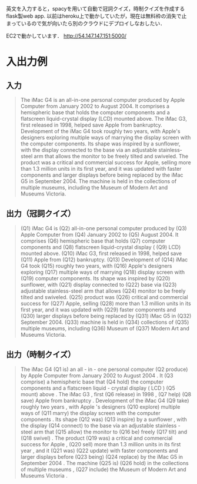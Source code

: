 英文を入力すると，spacyを用いて自動で冠詞クイズ，時制クイズを作成するflask製web app.
以前はheroku上で動かしていたが，現在は無料枠の消失で止まっているので気が向いたら別のクラウドにデプロイしなおしたい．

EC2で動かしています． http://54.147.147.151:5000/

# 入出力例
## 入力
> The iMac G4 is an all-in-one personal computer produced by Apple Computer from January 2002 to August 2004. It comprises a hemispheric base that holds the computer components and a flatscreen liquid-crystal display (LCD) mounted above. The iMac G3, first released in 1998, helped save Apple from bankruptcy. Development of the iMac G4 took roughly two years, with Apple's designers exploring multiple ways of marrying the display screen with the computer components. Its shape was inspired by a sunflower, with the display connected to the base via an adjustable stainless-steel arm that allows the monitor to be freely tilted and swiveled. The product was a critical and commercial success for Apple, selling more than 1.3 million units in its first year, and it was updated with faster components and larger displays before being replaced by the iMac G5 in September 2004. The machine is held in the collections of multiple museums, including the Museum of Modern Art and Museums Victoria.



 ## 出力（冠詞クイズ）
> (Q1) iMac G4 is  (Q2) all-in-one personal computer produced by  (Q3) Apple Computer from  (Q4) January 2002 to  (Q5) August 2004. It comprises  (Q6) hemispheric base that holds  (Q7) computer components and  (Q8) flatscreen liquid-crystal display ( (Q9) LCD) mounted above.  (Q10) iMac G3, first released in 1998, helped save  (Q11) Apple from  (Q12) bankruptcy.  (Q13) Development of  (Q14) iMac G4 took  (Q15) roughly two years, with  (Q16) Apple's designers exploring  (Q17) multiple ways of marrying  (Q18) display screen with  (Q19) computer components. Its shape was inspired by  (Q20) sunflower, with  (Q21) display connected to  (Q22) base via  (Q23) adjustable stainless-steel arm that allows  (Q24) monitor to be freely tilted and swiveled.  (Q25) product was  (Q26) critical and commercial success for  (Q27) Apple, selling  (Q28) more than 1.3 million units in its first year, and it was updated with  (Q29) faster components and  (Q30) larger displays before being replaced by  (Q31) iMac G5 in  (Q32) September 2004.  (Q33) machine is held in  (Q34) collections of  (Q35) multiple museums, including  (Q36) Museum of  (Q37) Modern Art and Museums Victoria.
 


## 出力（時制クイズ）
> The iMac G4 (Q1  is) an all - in - one personal computer (Q2  produce) by Apple Computer from January 2002 to August 2004 . It (Q3  comprise) a hemispheric base that (Q4  hold) the computer components and a flatscreen liquid - crystal display ( LCD ) (Q5  mount) above . The iMac G3 , first (Q6  release) in 1998 , (Q7  help) (Q8  save) Apple from bankruptcy . Development of the iMac G4 (Q9  take) roughly two years , with Apple 's designers (Q10  explore) multiple ways of (Q11  marry) the display screen with the computer components . Its shape (Q12  was) (Q13  inspire) by a sunflower , with the display (Q14  connect) to the base via an adjustable stainless - steel arm that (Q15  allow) the monitor to (Q16  be) freely (Q17  tilt) and (Q18  swivel) . The product (Q19  was) a critical and commercial success for Apple , (Q20  sell) more than 1.3 million units in its first year , and it (Q21  was) (Q22  update) with faster components and larger displays before (Q23  being) (Q24  replace) by the iMac G5 in September 2004 . The machine (Q25  is) (Q26  hold) in the collections of multiple museums , (Q27  include) the Museum of Modern Art and Museums Victoria . 
